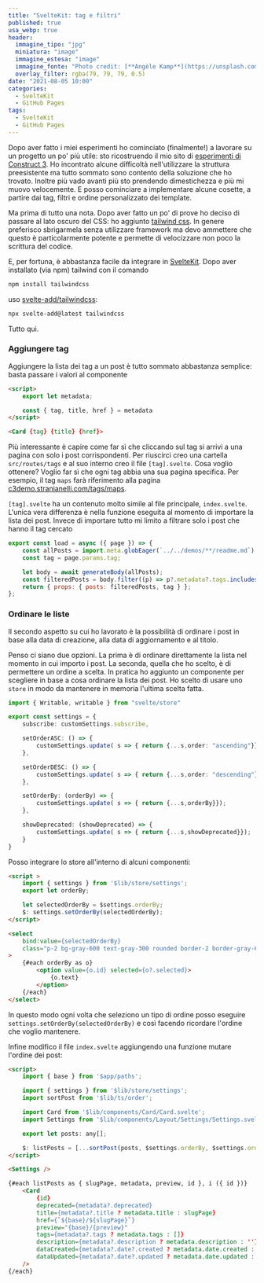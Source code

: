 ```yaml
---
title: "SvelteKit: tag e filtri"
published: true
usa_webp: true
header:
  immagine_tipo: "jpg"
  miniatura: "image"
  immagine_estesa: "image"
  immagine_fonte: "Photo credit: [**Angèle Kamp**](https://unsplash.com/@angelekamp)"
  overlay_filter: rgba(79, 79, 79, 0.5)
date: "2021-08-05 10:00"
categories:
  - SvelteKit
  - GitHub Pages
tags:
  - SvelteKit
  - GitHub Pages
---
```


Dopo aver fatto i miei esperimenti ho cominciato (finalmente!) a lavorare su un progetto un po' più utile: sto ricostruendo il mio sito di [esperimenti di Construct 3](https://c3demo.stranianelli.com/). Ho incontrato alcune difficoltà nell'utilizzare la struttura preesistente ma tutto sommato sono contento della soluzione che ho trovato. Inoltre più vado avanti più sto prendendo dimestichezza e più mi muovo velocemente. E posso cominciare a implementare alcune cosette, a partire dai tag, filtri e ordine personalizzato dei template.

Ma prima di tutto una nota. Dopo aver fatto un po' di prove ho deciso di passare al lato oscuro del CSS: ho aggiunto [tailwind css](https://tailwindcss.com/). In genere preferisco sbrigarmela senza utilizzare framework ma devo ammettere che questo è particolarmente potente e permette di velocizzare non poco la scrittura del codice.

E, per fortuna, è abbastanza facile da integrare in [SvelteKit](https://kit.svelte.dev/). Dopo aver installato (via npm) tailwind con il comando

```bash
npm install tailwindcss
```

uso [svelte-add/tailwindcss](https://github.com/svelte-add/tailwindcss):

```bash
npx svelte-add@latest tailwindcss
```

Tutto qui.

### Aggiungere tag

Aggiungere la lista dei tag a un post è tutto sommato abbastanza semplice: basta passare i valori al componente

```html
<script>
    export let metadata;

    const { tag, title, href } = metadata
</script>

<Card {tag} {title} {href}>
```

Più interessante è capire come far sì che cliccando sul tag si arrivi a una pagina con solo i post corrispondenti. Per riuscirci creo una cartella `src/routes/tags`  e al suo interno creo il file `[tag].svelte`. Cosa voglio ottenere? Voglio far sì che ogni tag abbia una sua pagina specifica. Per esempio, il tag `maps` farà riferimento alla pagina [c3demo.stranianelli.com/tags/maps](https://c3demo.stranianelli.com/tags/maps).

`[tag].svelte` ha un contenuto molto simile al file principale, `index.svelte`. L'unica vera differenza è nella funzione eseguita al momento di importare la lista dei post. Invece di importare tutto mi limito a filtrare solo i post che hanno il tag cercato 

```js
export const load = async ({ page }) => {
    const allPosts = import.meta.globEager(`../../demos/**/readme.md`);
    const tag = page.params.tag;

    let body = await generateBody(allPosts);
    const filteredPosts = body.filter((p) => p?.metadata?.tags.includes(tag));
    return { props: { posts: filteredPosts, tag } };
};
```

### Ordinare le liste

Il secondo aspetto su cui ho lavorato è la possibilità di ordinare i post in base alla data di creazione, alla data di aggiornamento e al titolo.

Penso ci siano due opzioni. La prima è di ordinare direttamente la lista nel momento in cui importo i post. La seconda, quella che ho scelto, è di permettere un ordine a scelta. In pratica ho aggiunto un componente per scegliere in base a cosa ordinare la lista dei post. Ho scelto di usare uno `store` in modo da mantenere in memoria l'ultima scelta fatta.

```ts
import { Writable, writable } from "svelte/store"

export const settings = {
    subscribe: customSettings.subscribe,

    setOrderASC: () => {
        customSettings.update( s => { return {...s,order: "ascending"}});
    },

    setOrderDESC: () => {
        customSettings.update( s => { return {...s,order: "descending"}});
    },

    setOrderBy: (orderBy) => {
        customSettings.update( s => { return {...s,orderBy}});
    },

    showDeprecated: (showDeprecated) => {
        customSettings.update( s => { return {...s,showDeprecated}});
    }
}
```

Posso integrare lo store all'interno di alcuni componenti:

```html
<script >
	import { settings } from '$lib/store/settings';
    export let orderBy;

    let selectedOrderBy = $settings.orderBy;
	$: settings.setOrderBy(selectedOrderBy);
</script>

<select
	bind:value={selectedOrderBy}
	class="p-2 bg-gray-600 text-gray-300 rounded border-2 border-gray-600 cursor-pointer"
>
	{#each orderBy as o}
		<option value={o.id} selected={o?.selected}>
			{o.text}
		</option>
	{/each}
</select>
```

In questo modo ogni volta che seleziono un tipo di ordine posso eseguire `settings.setOrderBy(selectedOrderBy)` e così facendo ricordare l'ordine che voglio mantenere.

Infine modifico il file `index.svelte` aggiungendo una funzione mutare l'ordine dei post:

```html
<script>
	import { base } from '$app/paths';

	import { settings } from '$lib/store/settings';
	import sortPost from '$lib/ts/order';

	import Card from '$lib/components/Card/Card.svelte';
	import Settings from '$lib/components/Layout/Settings/Settings.svelte';

	export let posts: any[];

	$: listPosts = [...sortPost(posts, $settings.orderBy, $settings.order, $settings.showDeprecated)];
</script>

<Settings />

{#each listPosts as { slugPage, metadata, preview, id }, i ({ id })}
	<Card
		{id}
		deprecated={metadata?.deprecated}
		title={metadata?.title ? metadata.title : slugPage}
		href={`${base}/${slugPage}`}
		preview="{base}/{preview}"
		tags={metadata?.tags ? metadata.tags : []}
		description={metadata?.description ? metadata.description : ''}
		dataCreated={metadata?.date?.created ? metadata.date.created : ''}
		dataUpdated={metadata?.date?.updated ? metadata.date.updated : ''}
	/>
{/each}
```